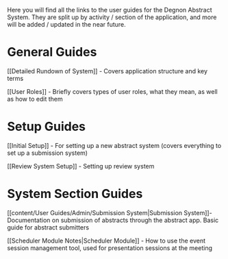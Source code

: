 Here you will find all the links to the user guides for the Degnon Abstract System. They are split up by activity / section of the application, and more will be added / updated in the near future.

# General Guides

[[Detailed Rundown of System]] - Covers application structure and key terms

[[User Roles]] - Briefly covers types of user roles, what they mean, as well as how to edit them

# Setup Guides

[[Initial Setup]] - For setting up a new abstract system (covers everything to set up a submission system)

[[Review System Setup]] - Setting up review system

# System Section Guides

[[content/User Guides/Admin/Submission System|Submission System]]- Documentation on submission of abstracts through the abstract app. Basic guide for abstract submitters

[[Scheduler Module Notes|Scheduler Module]] - How to use the event session management tool, used for presentation sessions at the meeting
